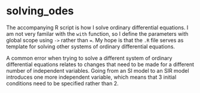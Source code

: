 # solving_odes

The accompanying R script is how I solve ordinary differential equations. I am not very familar with the `with` function, so I define the parameters with global scope using `->` rather than `=`. My hope is that the `.R` file serves as template for solving other systems of ordinary differential equations.

A common error when trying to solve a different system of ordinary differential equations relates to changes that need to be made for a different number of independent variables. Going from an SI model to an SIR model introduces one more independent variable, which means that 3 initial conditions need to be specified rather than 2.
